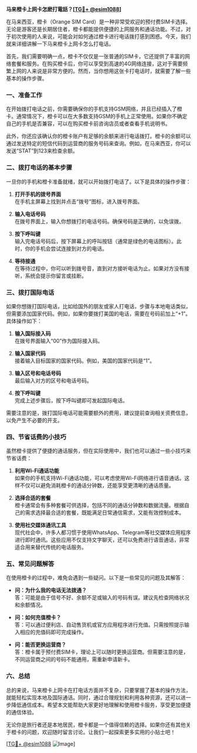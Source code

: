 **马来橙卡上网卡怎麽打電話？[[TG💪+ @esim1088](https://t.me/s/esim1088)]**

在马来西亚，橙卡（Orange SIM Card）是一种非常受欢迎的预付费SIM卡选择。无论是游客还是长期居住者，橙卡都能提供便捷的上网服务和通话功能。不过，对于初次使用的人来说，可能会对如何通过橙卡进行电话拨打感到困惑。今天，我们就来详细讲解一下马来橙卡上网卡怎么打电话。

首先，我们需要明确一点，橙卡不仅仅是一张普通的SIM卡，它还提供了丰富的网络套餐和服务。在购买橙卡后，你可以享受到高速的4G网络连接，这对于需要频繁上网的人来说是非常方便的。然而，当你想用这张卡打电话时，就需要了解一些基本的操作步骤。

### 一、准备工作

在开始拨打电话之前，你需要确保你的手机支持GSM网络，并且已经插入了橙卡。通常情况下，橙卡可以在大多数支持GSM的手机上正常使用。如果你不确定自己的手机是否兼容，可以在购买橙卡前咨询店员或者查看手机说明书。

此外，你还应该确认你的橙卡账户有足够的余额来进行电话拨打。橙卡的余额可以通过发送特定的短信代码到运营商的服务号码来查询。例如，在马来西亚，你可以发送“STAT”到123来检查余额。

### 二、拨打电话的基本步骤

一旦你的手机和橙卡准备就绪，就可以开始拨打电话了。以下是具体的操作步骤：

1. **打开手机的拨号界面**  
   在手机主屏幕上找到并点击“拨号”图标，进入拨号界面。

2. **输入电话号码**  
   在拨号界面上，输入你想拨打的电话号码。确保号码是正确的，以免误拨。

3. **按下呼叫键**  
   输入完电话号码后，按下屏幕上的呼叫按钮（通常是绿色的电话图标）。此时，你的手机会尝试连接到对方的电话。

4. **等待接通**  
   在等待过程中，你可以听到拨号音，直到对方接听电话为止。如果对方没有接听，系统会提示你留言或挂断。

### 三、拨打国际电话

如果你想拨打国际电话，比如给国外的朋友或家人打电话，步骤与本地电话类似，但需要添加国家代码。例如，如果你要拨打美国的电话，需要在号码前加上“+1”。具体操作如下：

1. **输入国际接入码**  
   在拨号界面输入“00”作为国际接入码。

2. **输入国家代码**  
   接着输入目标国家的国家代码。例如，美国的国家代码是“1”。

3. **输入区号和电话号码**  
   最后输入对方的区号和电话号码。

4. **按下呼叫键**  
   完成上述步骤后，按下呼叫键即可发起国际电话。

需要注意的是，拨打国际电话可能需要额外的费用，建议提前查询相关资费信息，以免产生不必要的开支。

### 四、节省话费的小技巧

虽然橙卡提供了便捷的通话服务，但在实际使用中，我们也可以通过一些小技巧来节省话费：

1. **利用Wi-Fi通话功能**  
   如果你的手机支持Wi-Fi通话功能，可以考虑使用Wi-Fi网络进行语音通话。这样不仅可以避免消耗橙卡的通话分钟数，还能享受更清晰的通话质量。

2. **选择合适的套餐**  
   橙卡通常会有多种套餐可供选择，包括不同的通话分钟数和数据流量。根据自己的需求选择最合适的套餐，既能满足日常通信需求，又能有效控制成本。

3. **使用社交媒体通讯工具**  
   现代社会中，许多人都习惯于使用WhatsApp、Telegram等社交媒体应用程序进行即时通讯。这些应用不仅支持文字聊天，还可以免费进行语音通话，非常适合用来替代传统的电话服务。

### 五、常见问题解答

在使用橙卡的过程中，难免会遇到一些疑问。以下是一些常见的问题及其解答：

- **问：为什么我的电话无法拨通？**  
  答：可能是由于信号不好、余额不足或输入的号码有误。建议先检查网络状况和余额情况。

- **问：如何充值橙卡？**  
  答：可以通过便利店、自动售货机或官方应用程序进行充值。只需按照提示输入相应的充值码即可完成操作。

- **问：能否更换运营商？**  
  答：橙卡属于预付费SIM卡，理论上可以随时更换运营商。但需要注意的是，不同运营商之间的号码不能通用，需重新申请新卡。

### 六、总结

总的来说，马来橙卡上网卡在打电话方面并不复杂，只要掌握了基本的操作方法，就能轻松实现本地及国际通话。同时，通过合理规划和利用各种资源，还可以进一步降低通信成本。希望本文能帮助大家更好地理解和使用橙卡服务，享受更加便捷的通信体验。

无论你是旅行者还是本地居民，橙卡都是一个值得信赖的选择。如果你还有其他关于橙卡的问题，欢迎随时留言讨论。让我们一起探索更多实用的小贴士吧！

[[TG💪+ @esim1088](https://t.me/s/esim1088) ![Image](https://i.postimg.cc/4NQfJmqS/Snipaste-2025-05-13-00-14-12.png)]